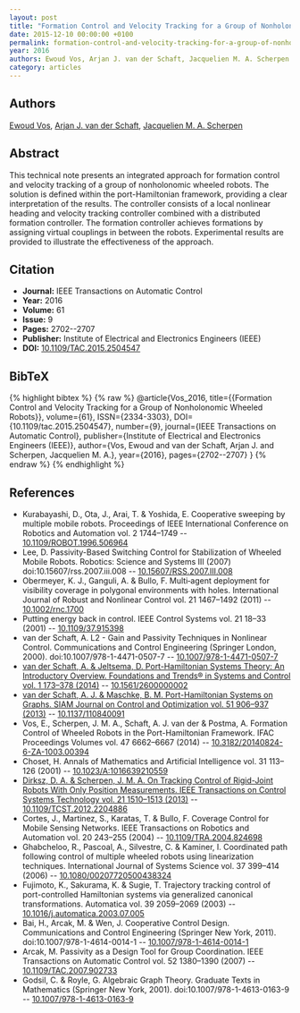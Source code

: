 ```yaml
---
layout: post
title: "Formation Control and Velocity Tracking for a Group of Nonholonomic Wheeled Robots"
date: 2015-12-10 00:00:00 +0100
permalink: formation-control-and-velocity-tracking-for-a-group-of-nonholonomic-wheeled-robots
year: 2016
authors: Ewoud Vos, Arjan J. van der Schaft, Jacquelien M. A. Scherpen
category: articles
---
```

 
## Authors
[Ewoud Vos](authors/ewoud_vos), [Arjan J. van der Schaft](authors/arjan_van_der_schaft), [Jacquelien M. A. Scherpen](authors/jacquelien_m_a_scherpen)
 
## Abstract
This technical note presents an integrated approach for formation control and velocity tracking of a group of nonholonomic wheeled robots. The solution is defined within the port-Hamiltonian framework, providing a clear interpretation of the results. The controller consists of a local nonlinear heading and velocity tracking controller combined with a distributed formation controller. The formation controller achieves formations by assigning virtual couplings in between the robots. Experimental results are provided to illustrate the effectiveness of the approach.
 
## Citation
- **Journal:** IEEE Transactions on Automatic Control
- **Year:** 2016
- **Volume:** 61
- **Issue:** 9
- **Pages:** 2702--2707
- **Publisher:** Institute of Electrical and Electronics Engineers (IEEE)
- **DOI:** [10.1109/TAC.2015.2504547](https://doi.org/10.1109/TAC.2015.2504547)
 
## BibTeX
{% highlight bibtex %}
{% raw %}
@article{Vos_2016,
  title={{Formation Control and Velocity Tracking for a Group of Nonholonomic Wheeled Robots}},
  volume={61},
  ISSN={2334-3303},
  DOI={10.1109/tac.2015.2504547},
  number={9},
  journal={IEEE Transactions on Automatic Control},
  publisher={Institute of Electrical and Electronics Engineers (IEEE)},
  author={Vos, Ewoud and van der Schaft, Arjan J. and Scherpen, Jacquelien M. A.},
  year={2016},
  pages={2702--2707}
}
{% endraw %}
{% endhighlight %}
 
## References
- Kurabayashi, D., Ota, J., Arai, T. & Yoshida, E. Cooperative sweeping by multiple mobile robots. Proceedings of IEEE International Conference on Robotics and Automation vol. 2 1744–1749 -- [10.1109/ROBOT.1996.506964](https://doi.org/10.1109/ROBOT.1996.506964)
- Lee, D. Passivity-Based Switching Control for Stabilization of Wheeled Mobile Robots. Robotics: Science and Systems III (2007) doi:10.15607/rss.2007.iii.008 -- [10.15607/RSS.2007.III.008](https://doi.org/10.15607/RSS.2007.III.008)
- Obermeyer, K. J., Ganguli, A. & Bullo, F. Multi‐agent deployment for visibility coverage in polygonal environments with holes. International Journal of Robust and Nonlinear Control vol. 21 1467–1492 (2011) -- [10.1002/rnc.1700](https://doi.org/10.1002/rnc.1700)
- Putting energy back in control. IEEE Control Systems vol. 21 18–33 (2001) -- [10.1109/37.915398](https://doi.org/10.1109/37.915398)
- van der Schaft, A. L2 - Gain and Passivity Techniques in Nonlinear Control. Communications and Control Engineering (Springer London, 2000). doi:10.1007/978-1-4471-0507-7 -- [10.1007/978-1-4471-0507-7](https://doi.org/10.1007/978-1-4471-0507-7)
- [van der Schaft, A. & Jeltsema, D. Port-Hamiltonian Systems Theory: An Introductory Overview. Foundations and Trends® in Systems and Control vol. 1 173–378 (2014)](port-hamiltonian-systems-theory-an-introductory-overview-journal) -- [10.1561/2600000002](https://doi.org/10.1561/2600000002)
- [van der Schaft, A. J. & Maschke, B. M. Port-Hamiltonian Systems on Graphs. SIAM Journal on Control and Optimization vol. 51 906–937 (2013)](port-hamiltonian-systems-on-graphs) -- [10.1137/110840091](https://doi.org/10.1137/110840091)
- Vos, E., Scherpen, J. M. A., Schaft, A. J. van der & Postma, A. Formation Control of Wheeled Robots in the Port-Hamiltonian Framework. IFAC Proceedings Volumes vol. 47 6662–6667 (2014) -- [10.3182/20140824-6-ZA-1003.00394](https://doi.org/10.3182/20140824-6-ZA-1003.00394)
- Choset, H. Annals of Mathematics and Artificial Intelligence vol. 31 113–126 (2001) -- [10.1023/A:1016639210559](https://doi.org/10.1023/A:1016639210559)
- [Dirksz, D. A. & Scherpen, J. M. A. On Tracking Control of Rigid-Joint Robots With Only Position Measurements. IEEE Transactions on Control Systems Technology vol. 21 1510–1513 (2013)](on-tracking-control-of-rigid-joint-robots-with-only-position-measurements) -- [10.1109/TCST.2012.2204886](https://doi.org/10.1109/TCST.2012.2204886)
- Cortes, J., Martinez, S., Karatas, T. & Bullo, F. Coverage Control for Mobile Sensing Networks. IEEE Transactions on Robotics and Automation vol. 20 243–255 (2004) -- [10.1109/TRA.2004.824698](https://doi.org/10.1109/TRA.2004.824698)
- Ghabcheloo, R., Pascoal, A., Silvestre, C. & Kaminer, I. Coordinated path following control of multiple wheeled robots using linearization techniques. International Journal of Systems Science vol. 37 399–414 (2006) -- [10.1080/00207720500438324](https://doi.org/10.1080/00207720500438324)
- Fujimoto, K., Sakurama, K. & Sugie, T. Trajectory tracking control of port-controlled Hamiltonian systems via generalized canonical transformations. Automatica vol. 39 2059–2069 (2003) -- [10.1016/j.automatica.2003.07.005](https://doi.org/10.1016/j.automatica.2003.07.005)
- Bai, H., Arcak, M. & Wen, J. Cooperative Control Design. Communications and Control Engineering (Springer New York, 2011). doi:10.1007/978-1-4614-0014-1 -- [10.1007/978-1-4614-0014-1](https://doi.org/10.1007/978-1-4614-0014-1)
- Arcak, M. Passivity as a Design Tool for Group Coordination. IEEE Transactions on Automatic Control vol. 52 1380–1390 (2007) -- [10.1109/TAC.2007.902733](https://doi.org/10.1109/TAC.2007.902733)
- Godsil, C. & Royle, G. Algebraic Graph Theory. Graduate Texts in Mathematics (Springer New York, 2001). doi:10.1007/978-1-4613-0163-9 -- [10.1007/978-1-4613-0163-9](https://doi.org/10.1007/978-1-4613-0163-9)


